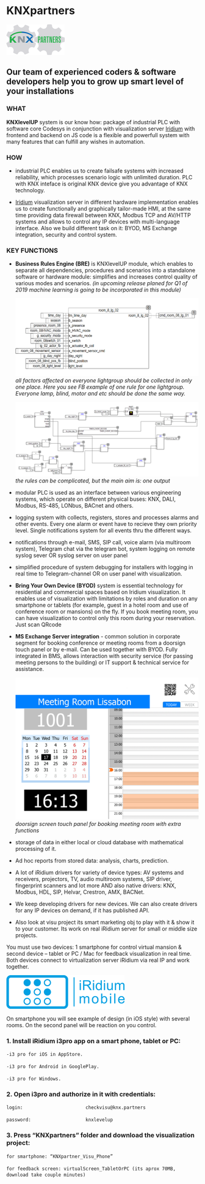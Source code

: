 # KNXpartners

![knxpartners](pictures/knxpartners_h80.png)

## Our team of experienced coders & software developers help you to grow up smart level of your installations

### WHAT

**KNXlevelUP** system is our know how: package of industrial PLC with software core Codesys in conjunction with visualization server [Iridium](http://iridi.com) with frontend and backend on JS code is a flexible and powerfull system with many features that can fulfill any wishes in automation.

### HOW
- industrial PLC enables us to create failsafe systems with increased reliability, which processes scenario logic with unlimited duration. PLC with KNX inteface is original KNX device give you advantage of KNX technology.

- [Iridium](http://iridi.com) visualization server in different hardware implementation enables us to create functionally and graphically tailor-made HMI, at the same time providing data firewall between KNX, Modbus TCP and AV/HTTP systems and allows to control any IP devices with multi-language interface. Also we build different task on it: BYOD, MS Exchange integration, security and control system.

### KEY FUNCTIONS
- **Business Rules Engine (BRE)** is KNXlevelUP module, which enables to separate all dependencies, procedures and scenarios into a standalone software or hardware module: simplifies and increases control quality of various modes and scenarios. _(in upcoming release planed for Q1 of 2019 machine learning is going to be incorporated in this module)_

    ![SFC](pictures/SFC.png) _all factors affected on everyone lightgroup should be collected in only one place. Here you see FB example of one rule for one lightgroup. Everyone lamp, blind, motor and etc should be done the same way._

    ![SFC](pictures/BRE_SFC.png) _the rules can be complicated, but the main aim is: one output_

- modular PLC is used as an interface between various engineering systems, which operate on different physical buses: KNX, DALI, Modbus, RS-485, LONbus, BACnet and others.

- logging system with collects, registers, stores and processes alarms and other events. Every one alarm or event have to recieve they own priority level. Single notifications system for all events thru the different ways.

- notifications through e-mail, SMS, SIP call, voice alarm (via multiroom system), Telegram chat via the telegram bot, system logging on remote syslog sever OR syslog server on user panel

- simplified procedure of system debugging for installers with logging in real time to Telegram-channel OR on user panel with visualization.

- **Bring Your Own Device (BYOD)** system is essential technology for residential and commercial spaces based on Iridium visualization. It enables use of visualization with limitations by roles and duration on any smartphone or tablets (for example, guest in a hotel room and use of conference room or mansions) on the fly. If you book meeting room, you can have visualization to control only this room during your reservation. Just scan QRcode

- **MS Exchange Server integration** - common solution in corporate segment for booking conference or meeting rooms from a doorsign touch panel or by e-mail. Can be used together with BYOD. Fully integrated in BMS, allows interaction with security service (for passing meeting persons to the building) or IT support & technical service for assistance.

    ![Exchange](pictures/iridi_exchange1.png) _doorsign screen touch panel for booking meeting room with extra functions_

- storage of data in either local or cloud database with mathematical processing of it.

- Ad hoc reports from stored data: analysis, charts, prediction.

- A lot of iRidium drivers for variety of device types: AV systems and receivers, projectors, TV, audio multiroom systems, SIP driver, fingerprint scanners and lot more AND also native drivers: KNX, Modbus,  HDL, SIP, Helvar, Crestron, AMX, BACNet.

- We keep developing drivers for new devices. We can also create drivers for any IP devices on demand, if it has published API.

- Also look at visu project its smart marketing obj to play with it & show it to your customer. Its work on real iRidium server for small or middle size projects. 

 You must use two devices: 1 smartphone for control virtual mansion & second device – tablet or PC / Mac for feedback visualization in real time. Both devices connect to virtualization server iRidium via real IP and work together.

![Iridi Logo](pictures/iRidi_logo.png)

On smartphone you will see example of design (in iOS style) with several rooms.
On the second panel will be reaction on you control.

### 1. Install iRidium i3pro app on a smart phone, tablet or PC:

    -i3 pro for iOS in AppStore.

    -i3 pro for Android in GooglePlay.

    -i3 pro for Windows.

### 2. Open i3pro and authorize in it with credentials:
    login:                       checkvisu@knx.partners

    password:                    knxlevelup

### 3. Press “KNXpartners” folder and download the visualization project:
    for smartphone: “KNXpartner_Visu_Phone”

    for feedback screen: virtualScreen_TabletOrPC (its aprox 70MB, download take couple minutes)



